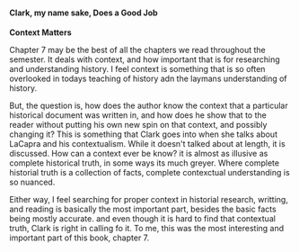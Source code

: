 #### Clark, my name sake, Does a Good Job

**Context Matters**

Chapter 7 may be the best of all the chapters we read throughout the semester. It deals with context, and how important that is for researching and understanding history. I feel context is something that is so often overlooked in todays teaching of history adn the laymans understanding of history.

But, the question is, how does the author know the context that a particular historical document was written in, and how does he show that to the reader without putting his own new spin on that context, and possibly changing it? This is something that Clark goes into when she talks about LaCapra and his contextualism. While it doesn't talked about at length, it is discussed. How can a context ever be know? it is almost as illusive as complete historical truth, in some ways its much greyer. Where complete historial truth is a collection of facts, complete contexctual understanding is so nuanced. 

Either way, I feel searching for proper context in historial research, writting, and reading is basically the most important part, besides the basic facts being mostly accurate. and even though it is hard to find that contextual truth, Clark is right in calling fo it. To me, this was the most interesting and important part of this book, chapter 7. 

